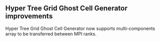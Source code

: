 ## Hyper Tree Grid Ghost Cell Generator improvements

Hyper Tree Grid Ghost Cell Generator now supports multi-components array to be transferred between MPI ranks.
